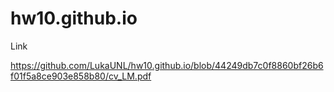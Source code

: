 # hw10.github.io

Link

https://github.com/LukaUNL/hw10.github.io/blob/44249db7c0f8860bf26b6f01f5a8ce903e858b80/cv_LM.pdf
